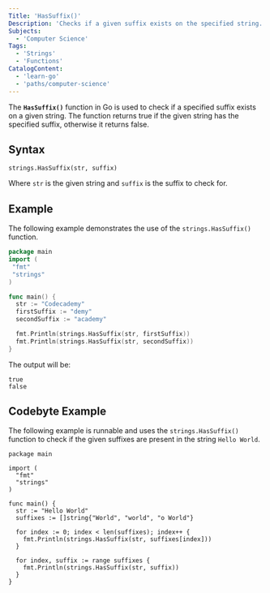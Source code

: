 ```yaml
---
Title: 'HasSuffix()'
Description: 'Checks if a given suffix exists on the specified string. Returns true if the string has the given suffix, else it returns false.'
Subjects:
  - 'Computer Science'
Tags:
  - 'Strings'
  - 'Functions'
CatalogContent:
  - 'learn-go'
  - 'paths/computer-science'
---
```


The **`HasSuffix()`** function in Go is used to check if a specified suffix exists on a given string. The function returns true if the given string has the specified suffix, otherwise it returns false.

## Syntax

```pseudo
strings.HasSuffix(str, suffix)
```

Where `str` is the given string and `suffix` is the suffix to check for.

## Example

The following example demonstrates the use of the `strings.HasSuffix()` function.

```go
package main
import (
 "fmt"
 "strings"
)

func main() {
  str := "Codecademy"
  firstSuffix := "demy"
  secondSuffix := "academy"

  fmt.Println(strings.HasSuffix(str, firstSuffix))
  fmt.Println(strings.HasSuffix(str, secondSuffix))
}
```

The output will be:

```shell
true
false
```

## Codebyte Example

The following example is runnable and uses the `strings.HasSuffix()` function to check if the given suffixes are present in the string `Hello World`.

```codebyte/golang
package main

import (
  "fmt"
  "strings"
)

func main() {
  str := "Hello World"
  suffixes := []string{"World", "world", "o World"}

  for index := 0; index < len(suffixes); index++ {
    fmt.Println(strings.HasSuffix(str, suffixes[index]))
  }

  for index, suffix := range suffixes {
    fmt.Println(strings.HasSuffix(str, suffix))
  }
}
```
